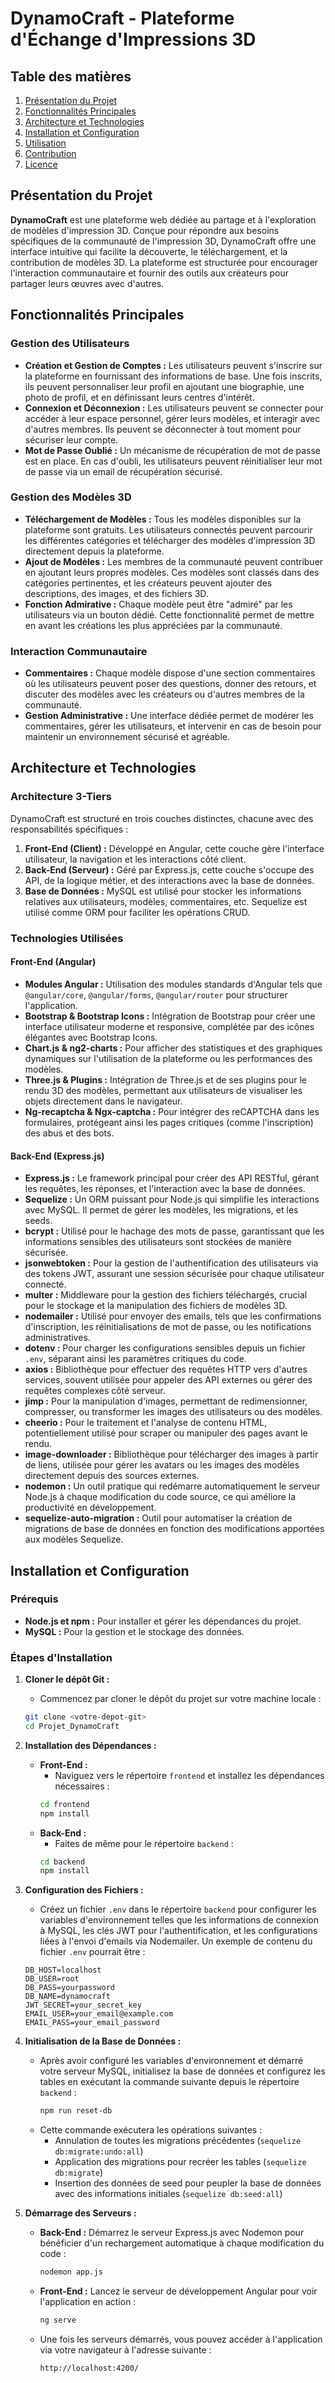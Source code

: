 
# DynamoCraft - Plateforme d'Échange d'Impressions 3D

## Table des matières
1. [Présentation du Projet](#présentation-du-projet)
2. [Fonctionnalités Principales](#fonctionnalités-principales)
3. [Architecture et Technologies](#architecture-et-technologies)
4. [Installation et Configuration](#installation-et-configuration)
5. [Utilisation](#utilisation)
6. [Contribution](#contribution)
7. [Licence](#licence)

## Présentation du Projet

**DynamoCraft** est une plateforme web dédiée au partage et à l'exploration de modèles d'impression 3D. Conçue pour répondre aux besoins spécifiques de la communauté de l'impression 3D, DynamoCraft offre une interface intuitive qui facilite la découverte, le téléchargement, et la contribution de modèles 3D. La plateforme est structurée pour encourager l'interaction communautaire et fournir des outils aux créateurs pour partager leurs œuvres avec d'autres.

## Fonctionnalités Principales

### Gestion des Utilisateurs
- **Création et Gestion de Comptes :** Les utilisateurs peuvent s'inscrire sur la plateforme en fournissant des informations de base. Une fois inscrits, ils peuvent personnaliser leur profil en ajoutant une biographie, une photo de profil, et en définissant leurs centres d'intérêt.
- **Connexion et Déconnexion :** Les utilisateurs peuvent se connecter pour accéder à leur espace personnel, gérer leurs modèles, et interagir avec d'autres membres. Ils peuvent se déconnecter à tout moment pour sécuriser leur compte.
- **Mot de Passe Oublié :** Un mécanisme de récupération de mot de passe est en place. En cas d'oubli, les utilisateurs peuvent réinitialiser leur mot de passe via un email de récupération sécurisé.

### Gestion des Modèles 3D
- **Téléchargement de Modèles :** Tous les modèles disponibles sur la plateforme sont gratuits. Les utilisateurs connectés peuvent parcourir les différentes catégories et télécharger des modèles d'impression 3D directement depuis la plateforme.
- **Ajout de Modèles :** Les membres de la communauté peuvent contribuer en ajoutant leurs propres modèles. Ces modèles sont classés dans des catégories pertinentes, et les créateurs peuvent ajouter des descriptions, des images, et des fichiers 3D.
- **Fonction Admirative :** Chaque modèle peut être "admiré" par les utilisateurs via un bouton dédié. Cette fonctionnalité permet de mettre en avant les créations les plus appréciées par la communauté.

### Interaction Communautaire
- **Commentaires :** Chaque modèle dispose d'une section commentaires où les utilisateurs peuvent poser des questions, donner des retours, et discuter des modèles avec les créateurs ou d'autres membres de la communauté.
- **Gestion Administrative :** Une interface dédiée permet de modérer les commentaires, gérer les utilisateurs, et intervenir en cas de besoin pour maintenir un environnement sécurisé et agréable.

## Architecture et Technologies

### Architecture 3-Tiers
DynamoCraft est structuré en trois couches distinctes, chacune avec des responsabilités spécifiques :
1. **Front-End (Client) :** Développé en Angular, cette couche gère l'interface utilisateur, la navigation et les interactions côté client.
2. **Back-End (Serveur) :** Géré par Express.js, cette couche s'occupe des API, de la logique métier, et des interactions avec la base de données.
3. **Base de Données :** MySQL est utilisé pour stocker les informations relatives aux utilisateurs, modèles, commentaires, etc. Sequelize est utilisé comme ORM pour faciliter les opérations CRUD.

### Technologies Utilisées

#### Front-End (Angular)
- **Modules Angular :** Utilisation des modules standards d'Angular tels que `@angular/core`, `@angular/forms`, `@angular/router` pour structurer l'application.
- **Bootstrap & Bootstrap Icons :** Intégration de Bootstrap pour créer une interface utilisateur moderne et responsive, complétée par des icônes élégantes avec Bootstrap Icons.
- **Chart.js & ng2-charts :** Pour afficher des statistiques et des graphiques dynamiques sur l'utilisation de la plateforme ou les performances des modèles.
- **Three.js & Plugins :** Intégration de Three.js et de ses plugins pour le rendu 3D des modèles, permettant aux utilisateurs de visualiser les objets directement dans le navigateur.
- **Ng-recaptcha & Ngx-captcha :** Pour intégrer des reCAPTCHA dans les formulaires, protégeant ainsi les pages critiques (comme l'inscription) des abus et des bots.

#### Back-End (Express.js)
- **Express.js :** Le framework principal pour créer des API RESTful, gérant les requêtes, les réponses, et l'interaction avec la base de données.
- **Sequelize :** Un ORM puissant pour Node.js qui simplifie les interactions avec MySQL. Il permet de gérer les modèles, les migrations, et les seeds.
- **bcrypt :** Utilisé pour le hachage des mots de passe, garantissant que les informations sensibles des utilisateurs sont stockées de manière sécurisée.
- **jsonwebtoken :** Pour la gestion de l'authentification des utilisateurs via des tokens JWT, assurant une session sécurisée pour chaque utilisateur connecté.
- **multer :** Middleware pour la gestion des fichiers téléchargés, crucial pour le stockage et la manipulation des fichiers de modèles 3D.
- **nodemailer :** Utilisé pour envoyer des emails, tels que les confirmations d'inscription, les réinitialisations de mot de passe, ou les notifications administratives.
- **dotenv :** Pour charger les configurations sensibles depuis un fichier `.env`, séparant ainsi les paramètres critiques du code.
- **axios :** Bibliothèque pour effectuer des requêtes HTTP vers d'autres services, souvent utilisée pour appeler des API externes ou gérer des requêtes complexes côté serveur.
- **jimp :** Pour la manipulation d'images, permettant de redimensionner, compresser, ou transformer les images des utilisateurs ou des modèles.
- **cheerio :** Pour le traitement et l'analyse de contenu HTML, potentiellement utilisé pour scraper ou manipuler des pages avant le rendu.
- **image-downloader :** Bibliothèque pour télécharger des images à partir de liens, utilisée pour gérer les avatars ou les images des modèles directement depuis des sources externes.
- **nodemon :** Un outil pratique qui redémarre automatiquement le serveur Node.js à chaque modification du code source, ce qui améliore la productivité en développement.
- **sequelize-auto-migration :** Outil pour automatiser la création de migrations de base de données en fonction des modifications apportées aux modèles Sequelize.

## Installation et Configuration

### Prérequis
- **Node.js et npm :** Pour installer et gérer les dépendances du projet.
- **MySQL :** Pour la gestion et le stockage des données.

### Étapes d'Installation

1. **Cloner le dépôt Git :**
   - Commencez par cloner le dépôt du projet sur votre machine locale :
   ```bash
   git clone <votre-depot-git>
   cd Projet_DynamoCraft
   ```

2. **Installation des Dépendances :**
   - **Front-End :**
     - Naviguez vers le répertoire `frontend` et installez les dépendances nécessaires :
     ```bash
     cd frontend
     npm install
     ```
   - **Back-End :**
     - Faites de même pour le répertoire `backend` :
     ```bash
     cd backend
     npm install
     ```

3. **Configuration des Fichiers :**
   - Créez un fichier `.env` dans le répertoire `backend` pour configurer les variables d'environnement telles que les informations de connexion à MySQL, les clés JWT pour l'authentification, et les configurations liées à l'envoi d'emails via Nodemailer. Un exemple de contenu du fichier `.env` pourrait être :
   ```
   DB_HOST=localhost
   DB_USER=root
   DB_PASS=yourpassword
   DB_NAME=dynamocraft
   JWT_SECRET=your_secret_key
   EMAIL_USER=your_email@example.com
   EMAIL_PASS=your_email_password
   ```

4. **Initialisation de la Base de Données :**
   - Après avoir configuré les variables d'environnement et démarré votre serveur MySQL, initialisez la base de données et configurez les tables en exécutant la commande suivante depuis le répertoire `backend` :
     ```bash
     npm run reset-db
     ```
   - Cette commande exécutera les opérations suivantes :
     - Annulation de toutes les migrations précédentes (`sequelize db:migrate:undo:all`)
     - Application des migrations pour recréer les tables (`sequelize db:migrate`)
     - Insertion des données de seed pour peupler la base de données avec des informations initiales (`sequelize db:seed:all`)

5. **Démarrage des Serveurs :**
   - **Back-End :** Démarrez le serveur Express.js avec Nodemon pour bénéficier d'un rechargement automatique à chaque modification du code :
     ```bash
     nodemon app.js
     ```
   - **Front-End :** Lancez le serveur de développement Angular pour voir l'application en action :
     ```bash
     ng serve
     ```
   - Une fois les serveurs démarrés, vous pouvez accéder à l'application via votre navigateur à l'adresse suivante :
     ```
     http://localhost:4200/
